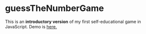 guessTheNumberGame
=========
This is an __introductory version__ of my first self-educational game in JavaScript.
Demo is [here.](https://maciekpollub.github.io/guessTheNumberGame/index.html) 